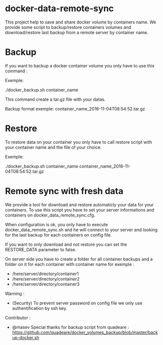 # docker-data-remote-sync

This project help to save and share docker volume by containers name. We provide some script to backup/restore containers volumes and download/restore last backup from a remote server by container name. 

# Backup 

If you want to backup a docker container volume you only have to use this command : 

Exemple:

./docker_backup.sh container_name 

This command create a tar.gz file with your datas.

Backup format exemple: 
container_name_2016-11-04T08:54:52.tar.gz

# Restore

To restore data on your container you only have to call restore script with your container name and the file of your choice.

Exemple:

./docker_backup.sh container_name container_name_2016-11-04T08:54:52.tar.gz

# Remote sync with fresh data

We provide a tool for download and restore automaticly your data for your containers. 
To use this script you have to set your server informations and containers on docker_data_remote_sync.cfg.

When configuration is ok, you only have to execute docker_data_remote_sync.sh and he will connect to your server and looking for the last backup for each containers on config file.

If you want to only download and not restore you can set the RESTORE_DATA parameter to false. 

On server side you have to create a folder for all container backups and a folder on it for each container with container name for exemple :

* /here/server/directory/container1
* /here/server/directory/container2
* /here/server/directory/container3

Warning : 
* (Security) To prevent server password on config file we only use authentification by ssh key.

Contributor : 
* @masev 
Special thanks for backup script from quadeare : 
https://github.com/quadeare/docker_volumes_backup/blob/master/backup-docker.sh 
